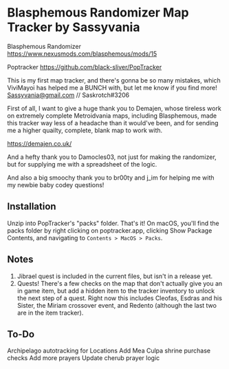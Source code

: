 # Blasphemous Randomizer Map Tracker by Sassyvania

Blasphemous Randomizer
https://www.nexusmods.com/blasphemous/mods/15

Poptracker 
https://github.com/black-sliver/PopTracker

This is my first map tracker, and there's gonna be so many mistakes, which ViviMayoi has helped me a BUNCH with, but let me know if you find more! Sassyvania@gmail.com // Saskrotch#3206

First of all, I want to give a huge thank you to Demajen, whose tireless work on extremely complete Metroidvania maps, including Blasphemous, made this tracker way less of a headache than it would've been, and for sending me a higher quailty, complete, blank map to work with. 

https://demajen.co.uk/

And a hefty thank you to Damocles03, not just for making the randomizer, but for supplying me with a spreadsheet of the logic. 

And also a big smoochy thank you to br00ty and j_im for helping me with my newbie baby codey questions!

## Installation

Unzip into PopTracker's "packs" folder. That's it! On macOS, you'll find the packs folder by right clicking on poptracker.app, clicking Show Package Contents, and navigating to `Contents > MacOS > Packs`.

## Notes
1) Jibrael quest is included in the current files, but isn't in a release yet.
1) Quests! There's a few checks on the map that don't actually give you an in game item, but add a hidden item to the tracker inventory to unlock the next step of a quest. Right now this includes Cleofas, Esdras and his Sister, the Miriam crossover event, and Redento (although the last two are in the item tracker).

## To-Do

Archipelago autotracking for Locations
Add Mea Culpa shrine purchase checks
Add more prayers 
Update cherub prayer logic

